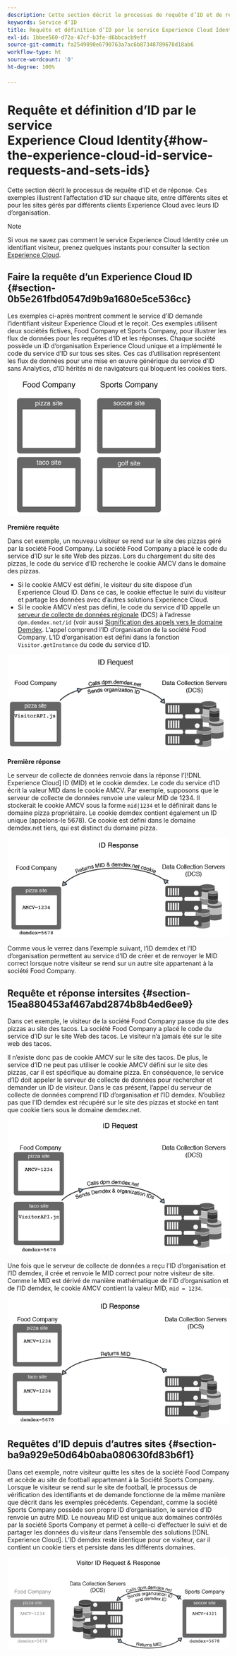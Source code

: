 ```yaml
---
description: Cette section décrit le processus de requête d’ID et de réponse. Ces exemples illustrent l’affectation d’ID sur chaque site, entre différents sites et pour les sites gérés par différents clients Experience Cloud avec leurs ID d’organisation.
keywords: Service d’ID
title: Requête et définition d’ID par le service Experience Cloud Identity
exl-id: 1bbee560-d72a-47cf-b3fe-d6bbcacb9eff
source-git-commit: fa2549090e6790763a7ac6b87348789678d18ab6
workflow-type: ht
source-wordcount: '0'
ht-degree: 100%

---
```


# Requête et définition d’ID par le service Experience Cloud Identity{#how-the-experience-cloud-id-service-requests-and-sets-ids}

Cette section décrit le processus de requête d’ID et de réponse. Ces exemples illustrent l’affectation d’ID sur chaque site, entre différents sites et pour les sites gérés par différents clients Experience Cloud avec leurs ID d’organisation.

>[!NOTE]
>
>Si vous ne savez pas comment le service Experience Cloud Identity crée un identifiant visiteur, prenez quelques instants pour consulter la section [Experience Cloud](../introduction/cookies.md).

## Faire la requête d’un Experience Cloud ID {#section-0b5e261fbd0547d9b9a1680e5ce536cc}

Les exemples ci-après montrent comment le service d’ID demande l’identifiant visiteur Experience Cloud et le reçoit. Ces exemples utilisent deux sociétés fictives, Food Company et Sports Company, pour illustrer les flux de données pour les requêtes d’ID et les réponses. Chaque société possède un ID d’organisation Experience Cloud unique et a implémenté le code du service d’ID sur tous ses sites. Ces cas d’utilisation représentent les flux de données pour une mise en œuvre générique du service d’ID sans Analytics, d’ID hérités ni de navigateurs qui bloquent les cookies tiers.

![](assets/sample_sites.png)

**Première requête**

Dans cet exemple, un nouveau visiteur se rend sur le site des pizzas géré par la société Food Company. La société Food Company a placé le code du service d’ID sur le site Web des pizzas. Lors du chargement du site des pizzas, le code du service d’ID recherche le cookie AMCV dans le domaine des pizzas.

* Si le cookie AMCV est défini, le visiteur du site dispose d’un Experience Cloud ID. Dans ce cas, le cookie effectue le suivi du visiteur et partage les données avec d’autres solutions Experience Cloud.
* Si le cookie AMCV n’est pas défini, le code du service d’ID appelle un [serveur de collecte de données régionale](https://experienceleague.adobe.com/docs/analytics/technotes/rdc/regional-data-collection.html?lang=fr) (DCS) à l’adresse `dpm.demdex.net/id` (voir aussi [Signification des appels vers le domaine Demdex](https://experienceleague.adobe.com/docs/audience-manager/user-guide/reference/demdex-calls.html?lang=fr). L’appel comprend l’ID d’organisation de la société Food Company. L’ID d’organisation est défini dans la fonction `Visitor.getInstance` du code du service d’ID.

![](assets/request1.png)

**Première réponse**

Le serveur de collecte de données renvoie dans la réponse l’[!DNL Experience Cloud] ID (MID) et le cookie demdex. Le code du service d’ID écrit la valeur MID dans le cookie AMCV. Par exemple, supposons que le serveur de collecte de données renvoie une valeur MID de 1234. Il stockerait le cookie AMCV sous la forme `mid|1234` et le définirait dans le domaine pizza propriétaire. Le cookie demdex contient également un ID unique (appelons-le 5678). Ce cookie est défini dans le domaine demdex.net tiers, qui est distinct du domaine pizza.

![](assets/response1.png)

Comme vous le verrez dans l’exemple suivant, l’ID demdex et l’ID d’organisation permettent au service d’ID de créer et de renvoyer le MID correct lorsque notre visiteur se rend sur un autre site appartenant à la société Food Company.

## Requête et réponse intersites {#section-15ea880453af467abd2874b8b4ed6ee9}

Dans cet exemple, le visiteur de la société Food Company passe du site des pizzas au site des tacos. La société Food Company a placé le code du service d’ID sur le site Web des tacos. Le visiteur n’a jamais été sur le site web des tacos.

Il n’existe donc pas de cookie AMCV sur le site des tacos. De plus, le service d’ID ne peut pas utiliser le cookie AMCV défini sur le site des pizzas, car il est spécifique au domaine pizza. En conséquence, le service d’ID doit appeler le serveur de collecte de données pour rechercher et demander un ID de visiteur. Dans le cas présent, l’appel du serveur de collecte de données comprend l’ID d’organisation *et* l’ID demdex. N’oubliez pas que l’ID demdex est récupéré sur le site des pizzas et stocké en tant que cookie tiers sous le domaine demdex.net.

![](assets/request2.png)

Une fois que le serveur de collecte de données a reçu l’ID d’organisation et l’ID demdex, il crée et renvoie le MID correct pour notre visiteur de site. Comme le MID est dérivé de manière mathématique de l’ID d’organisation et de l’ID demdex, le cookie AMCV contient la valeur MID, `mid = 1234`.

![](assets/response2.png)

## Requêtes d’ID depuis d’autres sites {#section-ba9a929e50d64b0aba080630fd83b6f1}

Dans cet exemple, notre visiteur quitte les sites de la société Food Company et accède au site de football appartenant à la Société Sports Company. Lorsque le visiteur se rend sur le site de football, le processus de vérification des identifiants et de demande fonctionne de la même manière que décrit dans les exemples précédents. Cependant, comme la société Sports Company possède son propre ID d’organisation, le service d’ID renvoie un autre MID. Le nouveau MID est unique aux domaines contrôlés par la société Sports Company et permet à celle-ci d’effectuer le suivi et de partager les données du visiteur dans l’ensemble des solutions [!DNL Experience Cloud]. L’ID demdex reste identique pour ce visiteur, car il contient un cookie tiers et persiste dans les différents domaines.

![](assets/req_resp.png)
